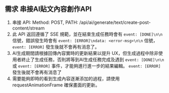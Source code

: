 ## 需求 **串接AI貼文內容創作API**
1. 串接 API: Method: POST, PATH: /api/ai/generate/text/create-post-content/stream
2. 此 API 返回遵循了 SSE 規範，並在結束生成任務時會有 `event: [DONE]\n\n` 信號，錯誤發生時會有 `event: [ERROR]\ndata: <error-msg>\n\n` 信號，`event: [ERROR]` 發生後就不會再有消息了。
3. AI生成期間請根據回傳內容實時的更新結果以提升 UX，但生成過程中除非使用者終止了生成任務，否則將等到AI生成任務完成及遇到 `event: [DONE]\n\n` 或 `event: [ERROR]` 事件，才能夠進行進一步的結果編輯。 `event: [ERROR]` 發生後就不會再有消息了
4. 需要能夠即時的看到生成內容逐漸添加的過程，請使用 requestAnimationFrame 確保畫面的更新。